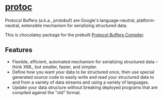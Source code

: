 # [protoc](https://chocolatey.org/packages/protoc)

Protocol Buffers (a.k.a., protobuf) are Google's language-neutral, platform-neutral, extensible mechanism for serializing structured data.

This is chocolatey package for the prebuilt [Protocol Buffers Compiler](https://developers.google.com/protocol-buffers/docs/downloads).

## Features

- Flexible, efficient, automated mechanism for serializing structured data – think XML, but smaller, faster, and simpler.
- Define how you want your data to be structured once, then use special generated source code to easily write and read your structured data to and from a variety of data streams and using a variety of languages. 
- Update your data structure without breaking deployed programs that are compiled against the "old" format.
